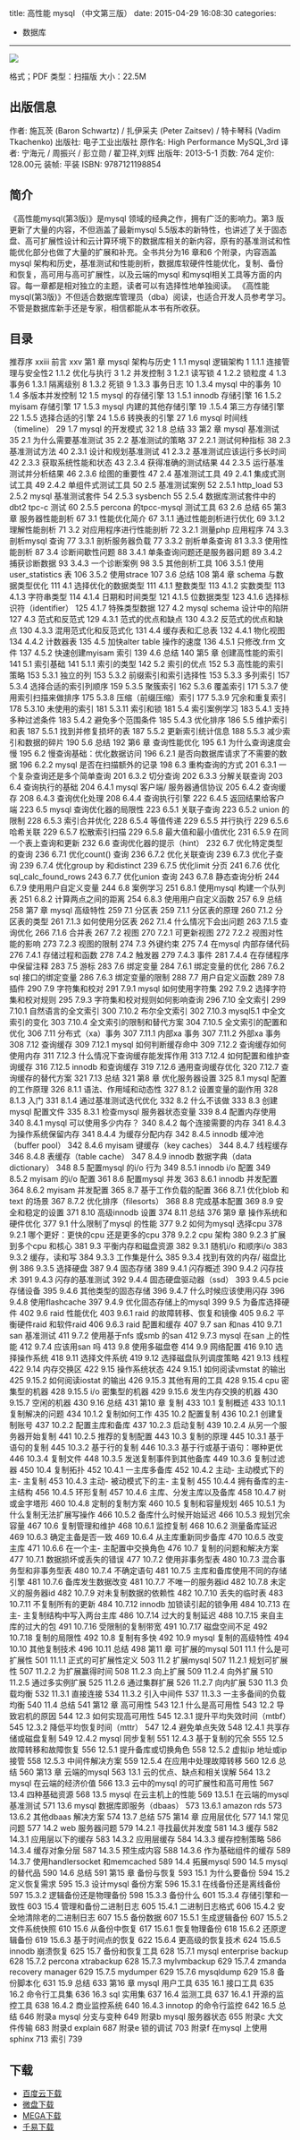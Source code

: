 title: 高性能 mysql （中文第三版）
date: 2015-04-29 16:08:30
categories:
  - 数据库
---

![](http://img4.douban.com/lpic/s27783358.jpg)

格式；PDF
类型：扫描版
大小：22.5M

<!--more-->

## 出版信息 ##

作者: 施瓦茨 (Baron Schwartz) / 扎伊采夫 (Peter Zaitsev) / 特卡琴科 (Vadim Tkachenko) 
出版社: 电子工业出版社
原作名: High Performance MySQL,3rd
译者: 宁海元 / 周振兴 / 彭立勋 / 翟卫祥,刘辉 
出版年: 2013-5-1
页数: 764
定价: 128.00元
装帧: 平装
ISBN: 9787121198854

## 简介 ##

《高性能mysql(第3版)》是mysql 领域的经典之作，拥有广泛的影响力。第3 版更新了大量的内容，不但涵盖了最新mysql 5.5版本的新特性，也讲述了关于固态盘、高可扩展性设计和云计算环境下的数据库相关的新内容，原有的基准测试和性能优化部分也做了大量的扩展和补充。全书共分为16 章和6 个附录，内容涵盖mysql 架构和历史，基准测试和性能剖析，数据库软硬件性能优化，复制、备份和恢复，高可用与高可扩展性，以及云端的mysql 和mysql相关工具等方面的内容。每一章都是相对独立的主题，读者可以有选择性地单独阅读。
《高性能mysql(第3版)》不但适合数据库管理员（dba）阅读，也适合开发人员参考学习。不管是数据库新手还是专家，相信都能从本书有所收获。

## 目录 ##

推荐序 xxiii
前言 xxv
第1 章 mysql 架构与历史 1
1.1 mysql 逻辑架构 1
1.1.1 连接管理与安全性2
1.1.2 优化与执行 3
1.2 并发控制 3
1.2.1 读写锁 4
1.2.2 锁粒度 4
1.3 事务6
1.3.1 隔离级别 8
1.3.2 死锁 9
1.3.3 事务日志 10
1.3.4 mysql 中的事务 10
1.4 多版本并发控制 12
1.5 mysql 的存储引擎 13
1.5.1 innodb 存储引擎 16
1.5.2 myisam 存储引擎 17
1.5.3 mysql 内建的其他存储引擎 19
.1.5.4 第三方存储引擎 22
1.5.5 选择合适的引擎 24
1.5.6 转换表的引擎 27
1.6 mysql 时间线（timeline） 29
1.7 mysql 的开发模式 32
1.8 总结 33
第2 章 mysql 基准测试 35
2.1 为什么需要基准测试 35
2.2 基准测试的策略 37
2.2.1 测试何种指标 38
2.3 基准测试方法 40
2.3.1 设计和规划基准测试 41
2.3.2 基准测试应该运行多长时间 42
2.3.3 获取系统性能和状态 43
2.3.4 获得准确的测试结果 44
2.3.5 运行基准测试并分析结果 46
2.3.6 绘图的重要性 47
2.4 基准测试工具 49
2.4.1 集成式测试工具 49
2.4.2 单组件式测试工具 50
2.5 基准测试案例 52
2.5.1 http_load 53
2.5.2 mysql 基准测试套件 54
2.5.3 sysbench 55
2.5.4 数据库测试套件中的dbt2 tpc-c 测试 60
2.5.5 percona 的tpcc-mysql 测试工具 63
2.6 总结 65
第3 章 服务器性能剖析 67
3.1 性能优化简介 67
3.1.1 通过性能剖析进行优化 69
3.1.2 理解性能剖析 71
3.2 对应用程序进行性能剖析 72
3.2.1 测量php 应用程序 74
3.3 剖析mysql 查询 77
3.3.1 剖析服务器负载 77
3.3.2 剖析单条查询 81
3.3.3 使用性能剖析 87
3.4 诊断间歇性问题 88
3.4.1 单条查询问题还是服务器问题 89
3.4.2 捕获诊断数据 93
3.4.3 一个诊断案例 98
3.5 其他剖析工具 106
3.5.1 使用user_statistics 表 106
3.5.2 使用strace 107
3.6 总结 108
第4 章 schema 与数据类型优化 111
4.1 选择优化的数据类型 111
4.1.1 整数类型 113
4.1.2 实数类型 113
4.1.3 字符串类型 114
4.1.4 日期和时间类型 121
4.1.5 位数据类型 123
4.1.6 选择标识符（identifier） 125
4.1.7 特殊类型数据 127
4.2 mysql schema 设计中的陷阱 127
4.3 范式和反范式 129
4.3.1 范式的优点和缺点 130
4.3.2 反范式的优点和缺点 130
4.3.3 混用范式化和反范式化 131
4.4 缓存表和汇总表 132
4.4.1 物化视图 134
4.4.2 计数器表 135
4.5 加快alter table 操作的速度 136
4.5.1 只修改.frm 文件 137
4.5.2 快速创建myisam 索引 139
4.6 总结 140
第5 章 创建高性能的索引 141
5.1 索引基础 141
5.1.1 索引的类型 142
5.2 索引的优点 152
5.3 高性能的索引策略 153
5.3.1 独立的列 153
5.3.2 前缀索引和索引选择性 153
5.3.3 多列索引 157
5.3.4 选择合适的索引列顺序 159
5.3.5 聚簇索引 162
5.3.6 覆盖索引 171
5.3.7 使用索引扫描来做排序 175
5.3.8 压缩（前缀压缩）索引 177
5.3.9 冗余和重复索引 178
5.3.10 未使用的索引 181
5.3.11 索引和锁 181
5.4 索引案例学习 183
5.4.1 支持多种过滤条件 183
5.4.2 避免多个范围条件 185
5.4.3 优化排序 186
5.5 维护索引和表 187
5.5.1 找到并修复损坏的表 187
5.5.2 更新索引统计信息 188
5.5.3 减少索引和数据的碎片 190
5.6 总结 192
第6 章 查询性能优化 195
6.1 为什么查询速度会慢 195
6.2 慢查询基础：优化数据访问 196
6.2.1 是否向数据库请求了不需要的数据 196
6.2.2 mysql 是否在扫描额外的记录 198
6.3 重构查询的方式 201
6.3.1 一个复杂查询还是多个简单查询 201
6.3.2 切分查询 202
6.3.3 分解关联查询 203
6.4 查询执行的基础 204
6.4.1 mysql 客户端/ 服务器通信协议 205
6.4.2 查询缓存 208
6.4.3 查询优化处理 208
6.4.4 查询执行引擎 222
6.4.5 返回结果给客户端 223
6.5 mysql 查询优化器的局限性 223
6.5.1 关联子查询 223
6.5.2 union 的限制 228
6.5.3 索引合并优化 228
6.5.4 等值传递 229
6.5.5 并行执行 229
6.5.6 哈希关联 229
6.5.7 松散索引扫描 229
6.5.8 最大值和最小值优化 231
6.5.9 在同一个表上查询和更新 232
6.6 查询优化器的提示（hint） 232
6.7 优化特定类型的查询 236
6.7.1 优化count() 查询 236
6.7.2 优化关联查询 239
6.7.3 优化子查询 239
6.7.4 优化group by 和distinct 239
6.7.5 优化limit 分页 241
6.7.6 优化sql_calc_found_rows 243
6.7.7 优化union 查询 243
6.7.8 静态查询分析 244
6.7.9 使用用户自定义变量 244
6.8 案例学习 251
6.8.1 使用mysql 构建一个队列表 251
6.8.2 计算两点之间的距离 254
6.8.3 使用用户自定义函数 257
6.9 总结 258
第7 章 mysql 高级特性 259
7.1 分区表 259
7.1.1 分区表的原理 260
7.1.2 分区表的类型 261
7.1.3 如何使用分区表 262
7.1.4 什么情况下会出问题 263
7.1.5 查询优化 266
7.1.6 合并表 267
7.2 视图 270
7.2.1 可更新视图 272
7.2.2 视图对性能的影响 273
7.2.3 视图的限制 274
7.3 外键约束 275
7.4 在mysql 内部存储代码 276
7.4.1 存储过程和函数 278
7.4.2 触发器 279
7.4.3 事件 281
7.4.4 在存储程序中保留注释 283
7.5 游标 283
7.6 绑定变量 284
7.6.1 绑定变量的优化 286
7.6.2 sql 接口的绑定变量 286
7.6.3 绑定变量的限制 288
7.7 用户自定义函数 289
7.8 插件 290
7.9 字符集和校对 291
7.9.1 mysql 如何使用字符集 292
7.9.2 选择字符集和校对规则 295
7.9.3 字符集和校对规则如何影响查询 296
7.10 全文索引 299
7.10.1 自然语言的全文索引 300
7.10.2 布尔全文索引 302
7.10.3 mysql5.1 中全文索引的变化 303
7.10.4 全文索引的限制和替代方案 304
7.10.5 全文索引的配置和优化 306
7.11 分布式（xa）事务 307
7.11.1 内部xa 事务 307
7.11.2 外部xa 事务 308
7.12 查询缓存 309
7.12.1 mysql 如何判断缓存命中 309
7.12.2 查询缓存如何使用内存 311
7.12.3 什么情况下查询缓存能发挥作用 313
7.12.4 如何配置和维护查询缓存 316
7.12.5 innodb 和查询缓存 319
7.12.6 通用查询缓存优化 320
7.12.7 查询缓存的替代方案 321
7.13 总结 321
第8 章 优化服务器设置 325
8.1 mysql 配置的工作原理 326
8.1.1 语法、作用域和动态性 327
8.1.2 设置变量的副作用 328
8.1.3 入门 331
8.1.4 通过基准测试迭代优化 332
8.2 什么不该做 333
8.3 创建mysql 配置文件 335
8.3.1 检查mysql 服务器状态变量 339
8.4 配置内存使用 340
8.4.1 mysql 可以使用多少内存？ 340
8.4.2 每个连接需要的内存 341
8.4.3 为操作系统保留内存 341
8.4.4 为缓存分配内存 342
8.4.5 innodb 缓冲池（buffer pool） 342
8.4.6 myisam 键缓存（key caches） 344
8.4.7 线程缓存 346
8.4.8 表缓存（table cache） 347
8.4.9 innodb 数据字典（data dictionary） 348
8.5 配置mysql 的i/o 行为 349
8.5.1 innodb i/o 配置 349
8.5.2 myisam 的i/o 配置 361
8.6 配置mysql 并发 363
8.6.1 innodb 并发配置 364
8.6.2 myisam 并发配置 365
8.7 基于工作负载的配置 366
8.7.1 优化blob 和text 的场景 367
8.7.2 优化排序（filesorts） 368
8.8 完成基本配置 369
8.9 安全和稳定的设置 371
8.10 高级innodb 设置 374
8.11 总结 376
第9 章 操作系统和硬件优化 377
9.1 什么限制了mysql 的性能 377
9.2 如何为mysql 选择cpu 378
9.2.1 哪个更好：更快的cpu 还是更多的cpu 378
9.2.2 cpu 架构 380
9.2.3 扩展到多个cpu 和核心 381
9.3 平衡内存和磁盘资源 382
9.3.1 随机i/o 和顺序i/o 383
9.3.2 缓存，读和写 384
9.3.3 工作集是什么 385
9.3.4 找到有效的内存/ 磁盘比例 386
9.3.5 选择硬盘 387
9.4 固态存储 389
9.4.1 闪存概述 390
9.4.2 闪存技术 391
9.4.3 闪存的基准测试 392
9.4.4 固态硬盘驱动器（ssd） 393
9.4.5 pcie 存储设备 395
9.4.6 其他类型的固态存储 396
9.4.7 什么时候应该使用闪存 396
9.4.8 使用flashcache 397
9.4.9 优化固态存储上的mysql 399
9.5 为备库选择硬件 402
9.6 raid 性能优化 403
9.6.1 raid 的故障转移、恢复和镜像 405
9.6.2 平衡硬件raid 和软件raid 406
9.6.3 raid 配置和缓存 407
9.7 san 和nas 410
9.7.1 san 基准测试 411
9.7.2 使用基于nfs 或smb 的san 412
9.7.3 mysql 在san 上的性能 412
9.7.4 应该用san 吗 413
9.8 使用多磁盘卷 414
9.9 网络配置 416
9.10 选择操作系统 418
9.11 选择文件系统 419
9.12 选择磁盘队列调度策略 421
9.13 线程 422
9.14 内存交换区 422
9.15 操作系统状态 424
9.15.1 如何阅读vmstat 的输出 425
9.15.2 如何阅读iostat 的输出 426
9.15.3 其他有用的工具 428
9.15.4 cpu 密集型的机器 428
9.15.5 i/o 密集型的机器 429
9.15.6 发生内存交换的机器 430
9.15.7 空闲的机器 430
9.16 总结 431
第10 章 复制 433
10.1 复制概述 433
10.1.1 复制解决的问题 434
10.1.2 复制如何工作 435
10.2 配置复制 436
10.2.1 创建复制账号 437
10.2.2 配置主库和备库 437
10.2.3 启动复制 439
10.2.4 从另一个服务器开始复制 441
10.2.5 推荐的复制配置 443
10.3 复制的原理 445
10.3.1 基于语句的复制 445
10.3.2 基于行的复制 446
10.3.3 基于行或基于语句：哪种更优 446
10.3.4 复制文件 448
10.3.5 发送复制事件到其他备库 449
10.3.6 复制过滤器 450
10.4 复制拓扑 452
10.4.1 一主库多备库 452
10.4.2 主动- 主动模式下的主- 主复制 453
10.4.3 主动- 被动模式下的主- 主复制 455
10.4.4 拥有备库的主- 主结构 456
10.4.5 环形复制 457
10.4.6 主库、分发主库以及备库 458
10.4.7 树或金字塔形 460
10.4.8 定制的复制方案 460
10.5 复制和容量规划 465
10.5.1 为什么复制无法扩展写操作 466
10.5.2 备库什么时候开始延迟 466
10.5.3 规划冗余容量 467
10.6 复制管理和维护 468
10.6.1 监控复制 468
10.6.2 测量备库延迟 469
10.6.3 确定主备是否一致 469
10.6.4 从主库重新同步备库 470
10.6.5 改变主库 471
10.6.6 在一个主- 主配置中交换角色 476
10.7 复制的问题和解决方案 477
10.7.1 数据损坏或丢失的错误 477
10.7.2 使用非事务型表 480
10.7.3 混合事务型和非事务型表 480
10.7.4 不确定语句 481
10.7.5 主库和备库使用不同的存储引擎 481
10.7.6 备库发生数据改变 481
10.7.7 不唯一的服务器id 482
10.7.8 未定义的服务器id 482
10.7.9 对未复制数据的依赖性 482
10.7.10 丢失的临时表 483
10.7.11 不复制所有的更新 484
10.7.12 innodb 加锁读引起的锁争用 484
10.7.13 在主- 主复制结构中写入两台主库 486
10.7.14 过大的复制延迟 488
10.7.15 来自主库的过大的包 491
10.7.16 受限制的复制带宽 491
10.7.17 磁盘空间不足 492
10.7.18 复制的局限性 492
10.8 复制有多快 492
10.9 mysql 复制的高级特性 494
10.10 其他复制技术 496
10.11 总结 498
第11 章 可扩展的mysql 501
11.1 什么是可扩展性 501
11.1.1 正式的可扩展性定义 503
11.2 扩展mysql 507
11.2.1 规划可扩展性 507
11.2.2 为扩展赢得时间 508
11.2.3 向上扩展 509
11.2.4 向外扩展 510
11.2.5 通过多实例扩展 525
11.2.6 通过集群扩展 526
11.2.7 向内扩展 530
11.3 负载均衡 532
11.3.1 直接连接 534
11.3.2 引入中间件 537
11.3.3 一主多备间的负载均衡 540
11.4 总结 541
第12 章 高可用性 543
12.1 什么是高可用性 543
12.2 导致宕机的原因 544
12.3 如何实现高可用性 545
12.3.1 提升平均失效时间（mtbf） 545
12.3.2 降低平均恢复时间（mttr） 547
12.4 避免单点失效 548
12.4.1 共享存储或磁盘复制 549
12.4.2 mysql 同步复制 551
12.4.3 基于复制的冗余 555
12.5 故障转移和故障恢复 556
12.5.1 提升备库或切换角色 558
12.5.2 虚拟ip 地址或ip 接管 558
12.5.3 中间件解决方案 559
12.5.4 在应用中处理故障转移 560
12.6 总结 560
第13 章 云端的mysql 563
13.1 云的优点、缺点和相关误解 564
13.2 mysql 在云端的经济价值 566
13.3 云中的mysql 的可扩展性和高可用性 567
13.4 四种基础资源 568
13.5 mysql 在云主机上的性能 569
13.5.1 在云端的mysql 基准测试 571
13.6 mysql 数据库即服务（dbaas） 573
13.6.1 amazon rds 573
13.6.2 其他dbaas 解决方案 574
13.7 总结 575
第14 章 应用层优化 577
14.1 常见问题 577
14.2 web 服务器问题 579
14.2.1 寻找最优并发度 581
14.3 缓存 582
14.3.1 应用层以下的缓存 583
14.3.2 应用层缓存 584
14.3.3 缓存控制策略 586
14.3.4 缓存对象分层 587
14.3.5 预生成内容 588
14.3.6 作为基础组件的缓存 589
14.3.7 使用handlersocket 和memcached 589
14.4 拓展mysql 590
14.5 mysql 的替代品 590
14.6 总结 591
第15 章 备份与恢复 593
15.1 为什么要备份 594
15.2 定义恢复需求 595
15.3 设计mysql 备份方案 596
15.3.1 在线备份还是离线备份 597
15.3.2 逻辑备份还是物理备份 598
15.3.3 备份什么 601
15.3.4 存储引擎和一致性 603
15.4 管理和备份二进制日志 605
15.4.1 二进制日志格式 606
15.4.2 安全地清除老的二进制日志 607
15.5 备份数据 607
15.5.1 生成逻辑备份 607
15.5.2 文件系统快照 610
15.6 从备份中恢复 617
15.6.1 恢复物理备份 618
15.6.2 还原逻辑备份 619
15.6.3 基于时间点的恢复 622
15.6.4 更高级的恢复技术 624
15.6.5 innodb 崩溃恢复 625
15.7 备份和恢复工具 628
15.7.1 mysql enterprise backup 628
15.7.2 percona xtrabackup 628
15.7.3 mylvmbackup 629
15.7.4 zmanda recovery manager 629
15.7.5 mydumper 629
15.7.6 mysqldump 629
15.8 备份脚本化 631
15.9 总结 633
第16 章 mysql 用户工具 635
16.1 接口工具 635
16.2 命令行工具集 636
16.3 sql 实用集 637
16.4 监测工具 637
16.4.1 开源的监控工具 638
16.4.2 商业监控系统 640
16.4.3 innotop 的命令行监控 642
16.5 总结 646
附录a mysql 分支与变种 649
附录b mysql 服务器状态 655
附录c 大文件传输 683
附录d explain 687
附录e 锁的调试 703
附录f 在mysql 上使用sphinx 713
索引 739

## 下载 ##

+ [百度云下载](http://pan.baidu.com/s/1gd4azuF)
+ [微盘下载](http://vdisk.weibo.com/s/aADaW4YRFlWZv)
+ [MEGA下载](https://mega.co.nz/#!rNE2XBbK!edNNkuLIp7KaXoN1KYsrLGCE9muy6Yw1Q505ivPtIJY)
+ [千易下载](http://1000eb.com/1ggg2)

<!-- 2e
* [微盘下载](http://vdisk.weibo.com/s/aADaW4YRP1k22)
* [百度云下载](http://pan.baidu.com/s/1jGIeLM2)
* [MEGA下载](https://mega.co.nz/#!CUcRiJhS!HwdTO-inc7hjJqRnVP7keQ-2JIbuj4kw4C2p-7zxA7w)
-->